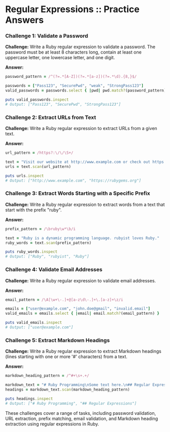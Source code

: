# Regular Expressions :: Practice Answers

### Challenge 1: Validate a Password

**Challenge:**
Write a Ruby regular expression to validate a password. The password must be at least 8 characters long, contain at least one uppercase letter, one lowercase letter, and one digit.

**Answer:**
```ruby
password_pattern = /^(?=.*[A-Z])(?=.*[a-z])(?=.*\d).{8,}$/

passwords = ["Pass123", "SecurePwd", "weak", "StrongPass123"]
valid_passwords = passwords.select { |pwd| pwd.match?(password_pattern) }

puts valid_passwords.inspect
# Output: ["Pass123", "SecurePwd", "StrongPass123"]
```

### Challenge 2: Extract URLs from Text

**Challenge:**
Write a Ruby regular expression to extract URLs from a given text.

**Answer:**
```ruby
url_pattern = /https?:\/\/\S+/

text = "Visit our website at http://www.example.com or check out https://rubygems.org."
urls = text.scan(url_pattern)

puts urls.inspect
# Output: ["http://www.example.com", "https://rubygems.org"]
```

### Challenge 3: Extract Words Starting with a Specific Prefix

**Challenge:**
Write a Ruby regular expression to extract words from a text that start with the prefix "ruby".

**Answer:**
```ruby
prefix_pattern = /\bruby\w*\b/i

text = "Ruby is a dynamic programming language. rubyist loves Ruby."
ruby_words = text.scan(prefix_pattern)

puts ruby_words.inspect
# Output: ["Ruby", "rubyist", "Ruby"]
```

### Challenge 4: Validate Email Addresses

**Challenge:**
Write a Ruby regular expression to validate email addresses.

**Answer:**
```ruby
email_pattern = /\A[\w+\-.]+@[a-z\d\-.]+\.[a-z]+\z/i

emails = ["user@example.com", "john.doe@gmail", "invalid.email"]
valid_emails = emails.select { |email| email.match?(email_pattern) }

puts valid_emails.inspect
# Output: ["user@example.com"]
```

### Challenge 5: Extract Markdown Headings

**Challenge:**
Write a Ruby regular expression to extract Markdown headings (lines starting with one or more '#' characters) from a text.

**Answer:**
```ruby
markdown_heading_pattern = /^#+\s+.+/

markdown_text = "# Ruby Programming\nSome text here.\n## Regular Expressions\nMore content."
headings = markdown_text.scan(markdown_heading_pattern)

puts headings.inspect
# Output: ["# Ruby Programming", "## Regular Expressions"]
```

These challenges cover a range of tasks, including password validation, URL extraction, prefix matching, email validation, and Markdown heading extraction using regular expressions in Ruby.
